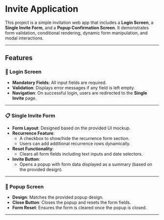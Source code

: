 # Invite Application

This project is a simple invitation web app that includes a **Login Screen**, a **Single Invite Form**, and a **Popup Confirmation Screen**. It demonstrates form validation, conditional rendering, dynamic form manipulation, and modal interactions.

---

## Features

### 🔐 Login Screen

- **Mandatory Fields**: All input fields are required.
- **Validation**: Displays error messages if any field is left empty.
- **Navigation**: On successful login, users are redirected to the **Single Invite** page.

---

### 📋 Single Invite Form

- **Form Layout**: Designed based on the provided UI mockup.
- **Recurrence Feature**: 
  - A checkbox to show/hide the recurrence form section.
  - Users can add additional recurrence rows dynamically.
- **Reset Functionality**:
  - Clears all form fields including text inputs and date selectors.
- **Invite Button**:
  - Opens a popup with form data displayed as a summary (based on the provided design).

---

### 💬 Popup Screen

- **Design**: Matches the provided popup design.
- **Close Button**: Closes the popup and resets the form fields.
- **Form Reset**: Ensures the form is cleared once the popup is closed.

---
